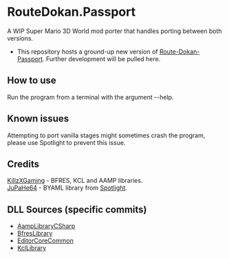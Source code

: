 # RouteDokan.Passport
 A WIP Super Mario 3D World mod porter that handles porting between both versions.
- This repository hosts a ground-up new version of [Route-Dokan-Passport](https://github.com/Jenrikku/Route-Dokan-Passport). Further development will be pulled here.
## How to use
Run the program from a terminal with the argument --help.
## Known issues
Attempting to port vanilla stages might sometimes crash the program, please use Spotlight to prevent this issue.
## Credits
[KillzXGaming](https://github.com/KillzXGaming) - BFRES, KCL and AAMP libraries.<br>
[JuPaHe64](https://github.com/jupahe64) - BYAML library from [Spotlight](https://github.com/jupahe64/Spotlight).
## DLL Sources (specific commits)
- [AampLibraryCSharp](https://github.com/KillzXGaming/AampLibrary/tree/034cacc282bc4ef10185392cccf7c63413a308ed)
- [BfresLibrary](https://github.com/KillzXGaming/BfresLibrary/tree/f623e8cded24a6bf8eb019fe5aa5fd5813b0f8a1)
- [EditorCoreCommon](https://github.com/exelix11/EditorCore/tree/master/EditorCoreCommon)
- [KclLibrary](https://github.com/KillzXGaming/KCollisionLibrary/tree/bcac371ac432276e99cdd0f5a67c6077fbebc253/KclLibrary)